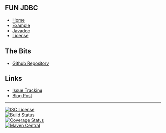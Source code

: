## FUN JDBC
- [Home]()
- [Example](#docs/example)
- [Javadoc](http://www.javadoc.io/doc/com.github.nwillc/fun-jdbc)
- [License](#docs/LICENSE)

## The Bits
- [Github Repository](http://github.com/nwillc/fun-jdbc)

## Links
- [Issue Tracking](https://github.com/nwillc/fun-jdbc/issues)
- [Blog Post](http://nwillc.wordpress.com/2014/09/27/a-little-java-8-goodness-in-jdbc)

-------
[![ISC License](https://img.shields.io/badge/license-ISC-green.svg?style=flat)](https://tldrlegal.com/license/-isc-license)
<br/>
[![Build Status](https://travis-ci.org/nwillc/fun-jdbc.svg?branch=master)](https://travis-ci.org/nwillc/fun-jdbc)
<br/>
[![Coverage Status](http://repo-redirect.herokuapp.com/shield/codecov?path=github/nwillc&package=fun-jdbc)](http://repo-redirect.herokuapp.com/homepage/codecov?path=github/nwillc&package=fun-jdbc)
<br/>
[![Maven Central](http://repo-redirect.herokuapp.com/shield/maven_central?group=com.github.nwillc&package=fun-jdbc)](http://repo-redirect.herokuapp.com/homepage/maven_central?group=com.github.nwillc&package=fun-jdbc)
